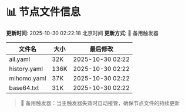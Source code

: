 # 📊 节点文件信息

**更新时间**: 2025-10-30 02:22:18 北京时间
**更新方式**: 🔄 备用触发器

| 文件名 | 大小 | 最后修改 |
|--------|------|----------|
| all.yaml | 32K | 2025-10-30 02:22 |
| history.yaml | 136K | 2025-10-30 02:22 |
| mihomo.yaml | 37K | 2025-10-30 02:22 |
| base64.txt | 31K | 2025-10-30 02:22 |

> 🔄 备用触发器：当主触发器失效时自动接管，确保节点文件的持续更新
